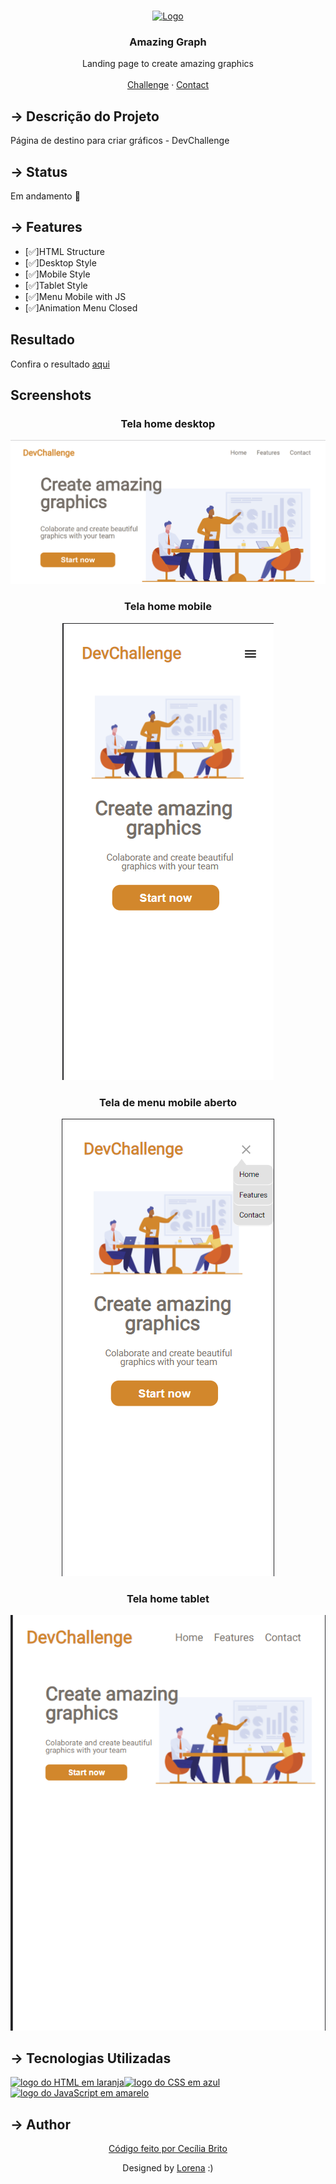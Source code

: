 <br />
<p align="center">
  <a href="http://www.freepik.com">
    <img src="https://trello-attachments.s3.amazonaws.com/590fa896d2d25e50583de620/874x512/2bc76fc9373587c9d5ca571d19530719/4435_1.png" alt="Logo" width="250" height="150">
  </a>

  <h3 align="center">Amazing Graph</h3>

  <p align="center">
    Landing page to create amazing graphics
       <br />
    <br />
    <a href="https://github.com/Lorenalgm/AmazingGraph">Challenge</a>
    ·
    <a href="https://www.linkedin.com/in/lorenagmontes/">Contact</a>
  </p>
</p>



## → Descrição do Projeto

<p>Página de destino para criar gráficos - DevChallenge </p>

## → Status

<p>Em andamento 🚀</p>

## → Features
<ul>
<li>[✅]HTML Structure</li>
<li>[✅]Desktop Style</li>
<li>[✅]Mobile Style</li>
<li>[✅]Tablet Style</li>
<li>[✅]Menu Mobile with JS</li>
 <li>[✅]Animation Menu Closed</li>
</ul>


## Resultado

Confira o resultado <a href='https://cecilia-brito.github.io/AmazingGraph-DevChallenge/'>aqui</a>
## Screenshots

<div align="center">
  <h3>Tela home desktop</h3>
    <img src='/screenshots/print-home.png' alt='página de início em um computador'>
</div>

<div align="center">
  <h3>Tela home mobile</h3>
    <img src='/screenshots/mobile-home.png' alt='página de inicio em um dispositivo móvel'>
</div>

<div align="center">
  <h3>Tela de menu mobile aberto</h3>
    <img src='/screenshots/menu-mobile.png' alt='página de menu em um dispositivo móvel'>
</div>

<div align="center">
  <h3>Tela home tablet</h3>
    <img src='/screenshots/Captura de tela 2021-11-18 100350.png' alt='página de inicio em um dispositivo móvel estilo tablet'>
</div>

## → Tecnologias Utilizadas

<a href='https://developer.mozilla.org/pt-BR/docs/Web/HTML'><img src="https://cdn.jsdelivr.net/gh/devicons/devicon/icons/html5/html5-original.svg" alt='logo do HTML em laranja' width ='60' height='60'/></a><a href='https://developer.mozilla.org/pt-BR/docs/Web/CSS'><img src="https://cdn.jsdelivr.net/gh/devicons/devicon/icons/css3/css3-original.svg" alt='logo do CSS em azul'  width ='60' height='60'/></a><a href='https://developer.mozilla.org/pt-BR/docs/Web/JavaScript'><img src="https://cdn.jsdelivr.net/gh/devicons/devicon/icons/javascript/javascript-original.svg" alt='logo do JavaScript em amarelo'  width ='60' height='60' /></a>

## → Author

<p align='center'><a href="https://www.linkedin.com/in/cec%C3%ADlia-brito-santos-a22193170/">Código feito por Cecília Brito</a></p>

<p align="center">Designed by  <a href="https://github.com/Lorenalgm">Lorena</a> :)</p>
